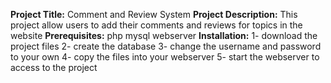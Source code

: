 **Project Title:**
Comment and Review System
**Project Description:**
This project allow users to add their comments and reviews for topics in the website
**Prerequisites:**
php
mysql
webserver
**Installation:**
1- download the project files
2- create the database 
3- change the username and password to your own 
4- copy the files into your webserver
5- start the webserver to access to the project 
